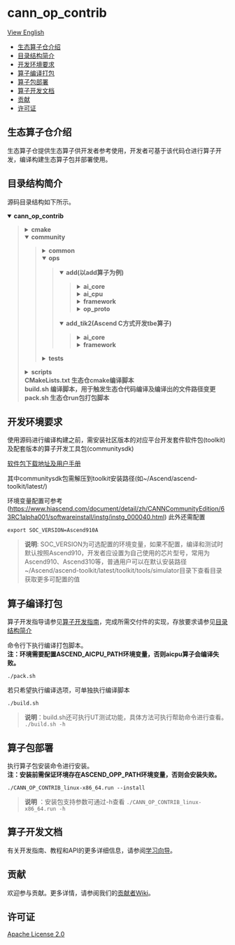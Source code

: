 # cann_op_contrib

[View English](./README.md)

<!-- TOC -->

- [生态算子仓介绍](#生态算子仓介绍)
- [目录结构简介](#目录结构简介)
- [开发环境要求](#开发环境要求)
- [算子编译打包](#算子编译打包)
- [算子包部署](#算子包部署)
- [算子开发文档](#算子开发文档)
- [贡献](#贡献)
- [许可证](#许可证)


<!-- /TOC -->
## 生态算子仓介绍
生态算子仓提供生态算子供开发者参考使用，开发者可基于该代码仓进行算子开发，编译构建生态算子包并部署使用。

## 目录结构简介
源码目录结构如下所示。
<details open><summary><b> cann_op_contrib</b></summary><blockquote>
<details><summary><b> cmake</b></summary><blockquote>
<details><summary><b> external</b></summary><blockquote>
<b>存放依赖的第三方库编译文件</b><br>
</blockquote></details>
<details><summary><b> util</b></summary><blockquote>
<b>存放工具类编译文件</b><br>
</blockquote></details>
<b>dependencies.cmake</b><br>
</blockquote></details>
<details open><summary><b> community</b></summary><blockquote>
<details><summary><b> common</b></summary><blockquote>
<details><summary><b> inc</b></summary><blockquote>
<b>主要存放算子原型工具类头文件</b><br>
</blockquote></details>
<details><summary><b> src</b></summary><blockquote>
<b>主要存放算子原型工具类实现</b><br>
</blockquote></details>
<details><summary><b> utils</b></summary><blockquote>
<b>主要存放算子实现工具类</b><br>
</blockquote></details>
</blockquote></details>

<details open><summary><b> ops</b></summary><blockquote>
<details open><summary><b> add(以add算子为例)</b></summary><blockquote>
<details><summary><b> ai_core</b></summary><blockquote>
<details><summary><b> impl</b></summary><blockquote>
<b>add.py DSL/TIK方式算子实现代码</b><br>
<b>add.cpp TIK2方式算子实现代码</b><br>
</blockquote></details>
<details><summary><b> op_info_cfg</b></summary><blockquote>
<details><summary><b> ascend310</b></summary><blockquote>
<b>add.ini 算子信息配置文件</b><br>
</blockquote></details>
<details><summary><b> ascend310p</b></summary><blockquote>
<b>add.ini 算子信息配置文件</b><br>
</blockquote></details>
<details><summary><b> ascend910</b></summary><blockquote>
<b>add.ini 算子信息配置文件</b><br>
</blockquote></details>
<details><summary><b> ascend910b</b></summary><blockquote>
<b>add.ini 算子信息配置文件</b><br>
</blockquote></details>
</blockquote></details>

<details><summary><b> op_tiling</b></summary><blockquote>
<b>add_tiling.cc 算子tiling文件</b><br>
</blockquote></details>
</blockquote></details>
<details><summary><b> ai_cpu</b></summary><blockquote>
<details><summary><b> impl</b></summary><blockquote>
<b>add.cc  算子实现代码</b><br>
<b>add.h  算子实现头文件</b><br>
</blockquote></details>
<details><summary><b> op_info_cfg</b></summary><blockquote>
<b>add.ini 算子信息配置文件</b><br>
</blockquote></details>
</blockquote></details>
<details><summary><b> framework</b></summary><blockquote>
<details><summary><b> onnx</b></summary><blockquote>
<b>add_plugin.cc  算子适配onnx框架插件代码</b><br>
</blockquote></details>
<details><summary><b> tf</b></summary><blockquote>
<b>add_plugin.cc  算子适配tf框架插件代码</b><br>
</blockquote></details>
<details><summary><b> caffe</b></summary><blockquote>
<b>add_plugin.cc  算子适配caffe框架插件代码</b><br>
</blockquote></details>
</blockquote></details>
<details><summary><b> op_proto</b></summary><blockquote>

<details><summary><b> inc</b></summary><blockquote>
<b>add_op.h 算子原型IR注册文件</b><br>
</blockquote></details>

<b>add_proto.cc 算子原型实现文件</b><br>
</blockquote></details>
</blockquote></details>
<details open><summary><b> add_tik2(Ascend C方式开发tbe算子)</b></summary><blockquote>
<details><summary><b> ai_core</b></summary><blockquote>
<details><summary><b> op_host</b></summary><blockquote>
<b>add_tik2_tiling.h Tiling注册</b><br>
<b>add_tik2.cpp Tiling实现及算子信息库配置和算子原型注册推导</b><br>
</blockquote></details>
<details><summary><b> op_kernel</b></summary><blockquote>
<b>add_tik2.cpp 算子实现逻辑代码</b><br>
</blockquote></details>
</blockquote></details>
<details><summary><b> framework</b></summary><blockquote>
<details><summary><b> onnx</b></summary><blockquote>
<b>add_tik2_plugin.cc  算子适配onnx框架插件代码</b><br>
</blockquote></details>
<details><summary><b> tf</b></summary><blockquote>
<b>add_tik2_plugin.cc  算子适配tf框架插件代码</b><br>
</blockquote></details>
<details><summary><b> caffe</b></summary><blockquote>
<b>add_tik2_plugin.cc  算子适配caffe框架插件代码</b><br>
</blockquote></details>
</blockquote></details>
</blockquote></details>
</blockquote></details>
<details><summary><b> tests</b></summary><blockquote>
<details><summary><b> add(以add算子为例)</b></summary><blockquote>
<details><summary><b> ut</b></summary><blockquote>
<details><summary><b> aicpu</b></summary><blockquote>
<b>test_add_gen_data.py 测试数据生成脚本，文件名需要以gen_data.py结尾</b><br>
<b>add_utest.cc AICPU算子实现UT</b><br>
</blockquote></details>
<details><summary><b> op_proto</b></summary><blockquote>
<b>test_add_proto.cc 算子原型UT</b><br>
</blockquote></details>
<details><summary><b> tbe</b></summary><blockquote>
<b>test_add_gen_data.py 测试数据生成脚本，文件名需要以gen_data.py结尾</b><br>
<b>test_add_impl.py DSL/TIK方式算子UT用例</b><br>
</blockquote></details>
<details><summary><b> tik2</b></summary><blockquote>
<b>add_ut.cc TIK2方式算子实现代码UT用例</b><br>
</blockquote></details>
<details><summary><b> tiling</b></summary><blockquote>
<b>add_tiling_ut.cc Tiling代码UT用例</b><br>
</blockquote></details>

</blockquote></details>
</blockquote></details>
</blockquote></details>
</blockquote></details>
<details><summary><b> scripts</b></summary><blockquote>
<b>ai_core_parse_ini.py  tbe算子信息配置解析脚本</b><br>
<b>CANN_OP_CONTRIB_install.sh  生态仓算子部署脚本</b><br>
<b>gen_ops_filter.sh  Ascend C方式开发算子时，算子信息库文件生成脚本</b><br>
<b>gen_test_data.py  UT测试数据生成脚本</b><br>
<b>gen_tik2_code.py  Ascend C算子实现代码生成对应python文件脚本</b><br>
<b>install_run.sh  生态仓run包安装脚本</b><br>
<b>parse_ini.py  aicpu算子信息配置解析脚本</b><br>
<b>run_aicpu_ut.sh  aicpu算子实现UT测试脚本</b><br>
<b>run_op_proto_ut.sh  算子原型UT测试脚本</b><br>
<b>run_tbe_ut_all.py  DSL/TIK方式开发的tbe算子UT测试脚本</b><br>
<b>run_tik2_ut.sh  TIK2方式开发的tbe算子UT测试脚本</b><br>
<b>run_tiling_ut.sh  Tiling代码UT测试脚本</b><br>

</blockquote></details>
<b>CMakeLists.txt 生态仓cmake编译脚本</b><br>
<b>build.sh 编译脚本，用于触发生态仓代码编译及编译出的文件路径变更</b><br>
<b>pack.sh 生态仓run包打包脚本</b><br>
</blockquote></details>
</blockquote></details>

## 开发环境要求
使用源码进行编译构建之前，需安装社区版本的对应平台开发套件软件包(toolkit)及配套版本的算子开发工具包(communitysdk)

[软件包下载地址及用户手册](#https://www.hiascend.com/software/cann/community)

其中communitysdk包需解压到toolkit安装路径(如~/Ascend/ascend-toolkit/latest/)

环境变量配置可参考(https://www.hiascend.com/document/detail/zh/CANNCommunityEdition/63RC1alpha001/softwareinstall/instg/instg_000040.html)
此外还需配置

```
export SOC_VERSION=Ascend910A
```
> **说明**: SOC_VERSION为可选配置的环境变量，如果不配置，编译和测试时默认按照Ascend910，开发者应设置为自己使用的芯片型号，常用为Ascend910、Ascend310等，普通用户可以在默认安装路径~/Ascend/ascend-toolkit/latest/toolkit/tools/simulator目录下查看目录获取更多可配置的值


## 算子编译打包
算子开发指导请参见[算子开发指南](#https://www.hiascend.com/document/detail/zh/CANNCommunityEdition/63RC1alpha001/operatordevelopment/opdevg/atlasopdev_10_0001.html)，完成所需交付件的实现，存放要求请参见[目录结构简介](#目录结构简介)

命令行下执行编译打包脚本。       
**注：环境需要配置ASCEND_AICPU_PATH环境变量，否则aicpu算子会编译失败。**
```
./pack.sh
```

若只希望执行编译选项，可单独执行编译脚本
```
./build.sh
```
> **说明**：build.sh还可执行UT测试功能，具体方法可执行帮助命令进行查看。
    ```
    ./build.sh -h
    ```

## 算子包部署
执行算子包安装命令进行安装。   
**注：安装前需保证环境存在ASCEND_OPP_PATH环境变量，否则会安装失败。**
```
./CANN_OP_CONTRIB_linux-x86_64.run --install
```
> **说明** ：安装包支持参数可通过-h查看
    ```
    ./CANN_OP_CONTRIB_linux-x86_64.run -h
    ```
## 算子开发文档
有关开发指南、教程和API的更多详细信息，请参阅[学习向导](#https://www.hiascend.com/document/detail/zh/CANNCommunityEdition/63RC1alpha001/operatordevelopment/opdevg/atlasopdev_10_0001.html)。

## 贡献
欢迎参与贡献。更多详情，请参阅我们的[贡献者Wiki](#https://gitee.com/ascend/cann_op_contrib/blob/master/CONTRIBUTING_CN.md)。

## 许可证
[Apache License 2.0](https://gitee.com/ascend/cann_op_contrib/blob/master/LICENSE)
